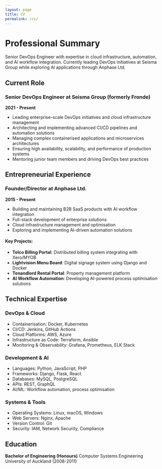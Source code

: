 ```yaml
---
layout: page
title: CV
permalink: /cv/
---
```


# Professional Summary

Senior DevOps Engineer with expertise in cloud infrastructure, automation, and AI workflow integration. Currently leading DevOps initiatives at Seisma Group while exploring AI applications through Anphase Ltd.

## Current Role

### Senior DevOps Engineer at Seisma Group (formerly Fronde)
**2021 - Present**
- Leading enterprise-scale DevOps initiatives and cloud infrastructure management
- Architecting and implementing advanced CI/CD pipelines and automation solutions
- Managing complex containerised applications and microservices architectures
- Ensuring high availability, scalability, and performance of production systems
- Mentoring junior team members and driving DevOps best practices

## Entrepreneurial Experience

### Founder/Director at Anphase Ltd.
**2015 - Present**
- Building and maintaining B2B SaaS products with AI workflow integration
- Full-stack development of enterprise solutions
- Cloud infrastructure management and optimisation
- Exploring and implementing AI-driven automation solutions

#### Key Projects:
- **Telco Billing Portal**: Distributed billing system integrating with Xero/MYOB
- **Lightvision Menu Board**: Digital signage system using Django and Docker
- **Tenandlord Rental Portal**: Property management platform
- **AI Workflow Automation**: Developing AI-powered process optimisation solutions

## Technical Expertise

### DevOps & Cloud
- Containerisation: Docker, Kubernetes
- CI/CD: Jenkins, GitHub Actions
- Cloud Platforms: AWS, Azure
- Infrastructure as Code: Terraform, Ansible
- Monitoring & Observability: Grafana, Prometheus, ELK Stack

### Development & AI
- Languages: Python, JavaScript, PHP
- Frameworks: Django, Flask, React
- Databases: MySQL, PostgreSQL
- APIs: REST, GraphQL
- AI/ML: Workflow automation, process optimisation

### Systems & Tools
- Operating Systems: Linux, macOS, Windows
- Web Servers: Nginx, Apache
- Version Control: Git
- Security: IAM, Network Security, Compliance

## Education
**Bachelor of Engineering (Honours)**
Computer Systems Engineering
University of Auckland (2008-2011)
